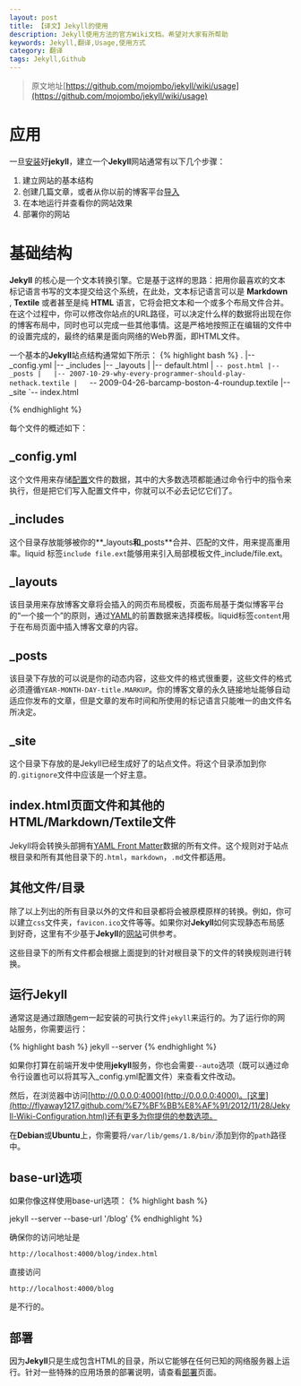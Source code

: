 ```yaml
---
layout: post
title: 【译文】Jekyll的使用
description: Jekyll使用方法的官方Wiki文档。希望对大家有所帮助
keywords: Jekyll,翻译,Usage,使用方式
category: 翻译
tags: Jekyll,Github
---
```


> 原文地址[https://github.com/mojombo/jekyll/wiki/usage](https://github.com/mojombo/jekyll/wiki/usage)

# 应用 #
一旦[安装](http://flyaway1217.github.com/%E7%BF%BB%E8%AF%91/2012/11/26/Jekyll-Wiki-Install.html)好**jekyll**，建立一个**Jekyll**网站通常有以下几个步骤：

1. 建立网站的基本结构
2. 创建几篇文章，或者从你以前的博客平台[导入](http://flyaway1217.github.com/%E7%BF%BB%E8%AF%91/2012/11/28/Jekyll-Wiki-Blog-Migrations.html)
3. 在本地运行并查看你的网站效果
4. 部署你的网站

# 基础结构 #

**Jekyll** 的核心是一个文本转换引擎。它是基于这样的思路：把用你最喜欢的文本标记语言书写的文本提交给这个系统，在此处，文本标记语言可以是 **Markdown** , **Textile** 或者甚至是纯 **HTML** 语言，它将会把文本和一个或多个布局文件合并。在这个过程中，你可以修改你站点的URL路径，可以决定什么样的数据将出现在你的博客布局中，同时也可以完成一些其他事情。这是严格地按照正在编辑的文件中的设置完成的，最终的结果是面向网络的Web界面，即HTML文件。

一个基本的**Jekyll**站点结构通常如下所示：
{% highlight bash %}
.
|-- _config.yml
|-- _includes
|-- _layouts
|   |-- default.html
|   `-- post.html
|-- _posts
|   |-- 2007-10-29-why-every-programmer-should-play-nethack.textile
|   `-- 2009-04-26-barcamp-boston-4-roundup.textile
|-- _site
`-- index.html

{% endhighlight %}

每个文件的概述如下：

## \_config.yml ##

这个文件用来存储[配置](http://flyaway1217.github.com/%E7%BF%BB%E8%AF%91/2012/11/28/Jekyll-Wiki-Configuration.html)文件的数据，其中的大多数选项都能通过命令行中的指令来执行，但是把它们写入配置文件中，你就可以不必去记忆它们了。

## \_includes ##

这个目录存放能够被你的**_layouts**和**_posts**合并、匹配的文件，用来提高重用率。liquid 标签`include file.ext`能够用来引入局部模板文件_include/file.ext。

## \_layouts ##

该目录用来存放博客文章将会插入的网页布局模板，页面布局基于类似博客平台的“一个接一个”的原则，通过[YAML](https://github.com/mojombo/jekyll/wiki/YAML-Front-Matter)的前置数据来选择模板。liquid标签` content `用于在布局页面中插入博客文章的内容。

## \_posts ##

该目录下存放的可以说是你的动态内容，这些文件的格式很重要，这些文件的格式必须遵循`YEAR-MONTH-DAY-title.MARKUP`。你的博客文章的永久链接地址能够自动适应你发布的文章，但是文章的发布时间和所使用的标记语言只能唯一的由文件名所决定。

## \_site ##

这个目录下存放的是Jekyll已经生成好了的站点文件。将这个目录添加到你的`.gitignore`文件中应该是一个好主意。

## index.html页面文件和其他的HTML/Markdown/Textile文件 ##

Jekyll将会转换头部拥有[YAML Front Matter](https://github.com/mojombo/jekyll/wiki/YAML-Front-Matter)数据的所有文件。这个规则对于站点根目录和所有其他目录下的`.html`，`markdown`，`.md`文件都适用。

## 其他文件/目录 ##

除了以上列出的所有目录以外的文件和目录都将会被原模原样的转换。例如，你可以建立`css`文件夹，`favicon.ico`文件等等。如果你对**Jekyll**如何实现静态布局感到好奇，这里有不少基于**Jekyll**的[网站](https://github.com/mojombo/jekyll/wiki/Sites)可供参考。

这些目录下的所有文件都会根据上面提到的针对根目录下的文件的转换规则进行转换。

## 运行Jekyll ##

通常这是通过跟随gem一起安装的可执行文件`jekyll`来运行的。为了运行你的网站服务，你需要运行：

{% highlight bash %}
jekyll --server
{% endhighlight %}

如果你打算在前端开发中使用**jekyll**服务，你也会需要`--auto`选项（既可以通过命令行设置也可以将其写入_config.yml配置文件）来查看文件改动。

然后，在浏览器中访问[http://0.0.0.0:4000](http://0.0.0.0:4000)。[这里](http://flyaway1217.github.com/%E7%BF%BB%E8%AF%91/2012/11/28/Jekyll-Wiki-Configuration.html)还有更多为你提供的参数选项。

在**Debian**或**Ubuntu**上，你需要将`/var/lib/gems/1.8/bin/`添加到你的`path`路径中。

## base-url选项 ##

如果你像这样使用base-url选项：
{%  highlight bash %}

jekyll --server --base-url '/blog'
{% endhighlight  %}

确保你的访问地址是

`http://localhost:4000/blog/index.html`

直接访问

`http://localhost:4000/blog`

是不行的。

## 部署 ##

因为**Jekyll**只是生成包含HTML的目录，所以它能够在任何已知的网络服务器上运行。针对一些特殊的应用场景的部署说明，请查看[部署](https://github.com/mojombo/jekyll/wiki/Deployment)页面。


